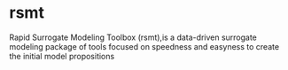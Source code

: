 # rsmt
Rapid Surrogate Modeling Toolbox (rsmt),is a data-driven surrogate modeling package of tools focused on speedness and easyness to create the initial model propositions
